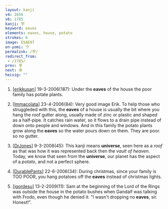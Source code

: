 ```yaml
---
layout: kanji
v4: 1656
v6: 1785
kanji: 宇
keyword: eaves
elements: eaves, house, potato
strokes: 6
image: E5AE87
on-yomi: ウ
permalink: /宇/
redirect_from:
 - /1785/
prev: 芋
next: 余
heisig: ""
---
```


1) [<a href="http://kanji.koohii.com/profile/erikkusan">erikkusan</a>] 19-3-2006(187): Under the<strong> eaves</strong> of the house the poor family has potate plants.

2) [<a href="http://kanji.koohii.com/profile/Immacolata">Immacolata</a>] 23-4-2006(84): Very good image Erik. To help those who struggleded with this, the<strong> eaves</strong> of a house is usually the bit where you hang the roof gutter along, usually made of zinc or plastic and shaped as a half-pipe. It catches rain water, so it flows to a drain pipe instead of down onto people and windows. And in this family the potato plants grow along the<strong> eaves</strong> so the water pours down on them. They are poor. so no gutter.

3) [<a href="http://kanji.koohii.com/profile/DrJones">DrJones</a>] 9-3-2008(45): This kanji means <strong>universe</strong>, seen here as a <em>roof</em> as that was how it was represented back then the <em>vault of heaven</em>. Today, we know that seen from the <strong>universe</strong>, our planet has the aspect of a <em>potato</em>, and not a perfect sphere.

4) [<a href="http://kanji.koohii.com/profile/DurablePants">DurablePants</a>] 22-6-2006(34): During christmas, since your family is TOO POOR, you hang potatoes off the<strong> eaves</strong> instead of christmas lights.

5) [<a href="http://kanji.koohii.com/profile/igordesu">igordesu</a>] 13-2-2009(11): Sam at the beginning of the Lord of the Rings was outside the house in the potato bushes when Gandalf was talking with Frodo, even though he denied it: &quot;I wasn&#039;t dropping no<strong> eaves</strong>, sir. Honest!&quot;.

